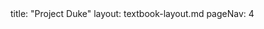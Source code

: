 <frontmatter>
title: "Project Duke"
layout: textbook-layout.md
pageNav: 4
</frontmatter>

<link rel="stylesheet" href="{{baseUrl}}/book/css/textbook.css">

<div class="website-content">

<include src="../../book/projectDuke/text.md#body" />


</div>






